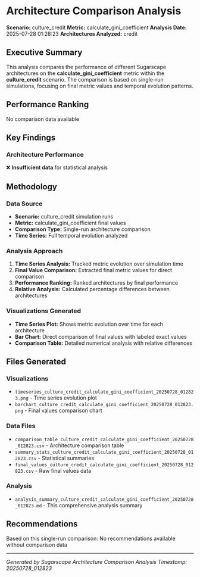 # Architecture Comparison Analysis

**Scenario:** culture_credit
**Metric:** calculate_gini_coefficient
**Analysis Date:** 2025-07-28 01:28:23
**Architectures Analyzed:** credit

## Executive Summary

This analysis compares the performance of different Sugarscape architectures on the **calculate_gini_coefficient** metric within the **culture_credit** scenario. The comparison is based on single-run simulations, focusing on final metric values and temporal evolution patterns.

## Performance Ranking
No comparison data available

## Key Findings

### Architecture Performance
❌ **Insufficient data** for statistical analysis

## Methodology

### Data Source
- **Scenario:** culture_credit simulation runs
- **Metric:** calculate_gini_coefficient final values
- **Comparison Type:** Single-run architecture comparison
- **Time Series:** Full temporal evolution analyzed

### Analysis Approach
1. **Time Series Analysis:** Tracked metric evolution over simulation time
2. **Final Value Comparison:** Extracted final metric values for direct comparison
3. **Performance Ranking:** Ranked architectures by final performance
4. **Relative Analysis:** Calculated percentage differences between architectures

### Visualizations Generated
- **Time Series Plot:** Shows metric evolution over time for each architecture
- **Bar Chart:** Direct comparison of final values with labeled exact values
- **Comparison Table:** Detailed numerical analysis with relative differences

## Files Generated

### Visualizations
- `timeseries_culture_credit_calculate_gini_coefficient_20250728_012823.png` - Time series evolution plot
- `barchart_culture_credit_calculate_gini_coefficient_20250728_012823.png` - Final values comparison chart

### Data Files
- `comparison_table_culture_credit_calculate_gini_coefficient_20250728_012823.csv` - Architecture comparison table
- `summary_stats_culture_credit_calculate_gini_coefficient_20250728_012823.csv` - Statistical summaries
- `final_values_culture_credit_calculate_gini_coefficient_20250728_012823.csv` - Raw final values data

### Analysis
- `analysis_summary_culture_credit_calculate_gini_coefficient_20250728_012823.md` - This comprehensive analysis summary

## Recommendations

Based on this single-run comparison:
No recommendations available without comparison data

---
*Generated by Sugarscape Architecture Comparison Analysis*
*Timestamp: 20250728_012823*
